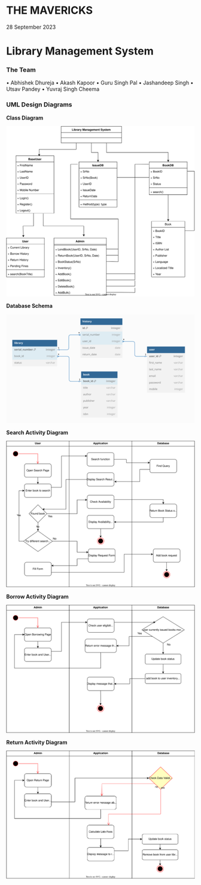 # THE MAVERICKS
28 September 2023
# Library Management System

### The Team
• Abhishek Dhureja
• Akash Kapoor
• Guru Singh Pal
• Jashandeep Singh
• Utsav Pandey
• Yuvraj Singh Cheema

### UML Design Diagrams

**Class Diagram**

![Class Diagram](assets/output/class_diagram.svg) 

**Database Schema**

![Database Schema](assets/database_schema.png)

**Search Activity Diagram**

![Class Diagram](assets/output/activity_search.svg) 

**Borrow Activity Diagram**

![Class Diagram](assets/output/activity_borrow.svg) 

**Return Activity Diagram**

![Class Diagram](assets/output/activity_return.svg) 

